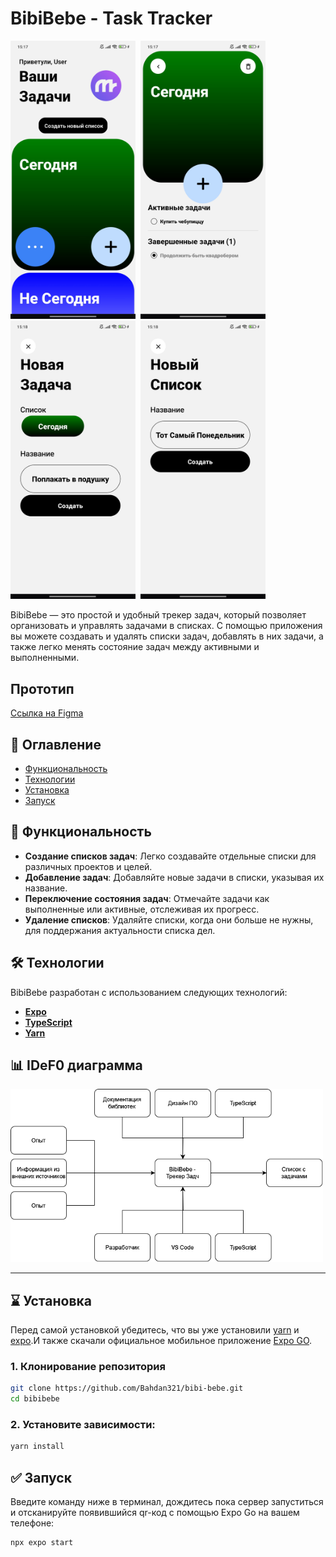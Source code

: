 # BibiBebe - Task Tracker

<kbd> <img src="/assets/screenshots/Menu.jpg" width="200px"/> <img src="/assets/screenshots/List.jpg" width="200px"/> <img src="/assets/screenshots/Add New Task.jpg" width="200px"/> <img src="/assets/screenshots/Add New List.jpg" width="200px"/></kbd>

BibiBebe — это простой и удобный трекер задач, который позволяет организовать и управлять задачами в списках. С помощью приложения вы можете создавать и удалять списки задач, добавлять в них задачи, а также легко менять состояние задач между активными и выполненными.

## Прототип
<a href="https://www.figma.com/design/cGb0XG88njyCGuYhnCV5jJ/BibiBebe-MoodBoard?node-id=0-1&node-type=canvas&t=ZWNAVFL2o1xm2pV7-0">Ссылка на Figma</a>

## 📑 Оглавление
- [Функциональность](#-функциональность)
- [Технологии](#️-технологии)
- [Установка](#-установка)
- [Запуск](#-запуск)

## 🚀 Функциональность
- **Создание списков задач**: Легко создавайте отдельные списки для различных проектов и целей.
- **Добавление задач**: Добавляйте новые задачи в списки, указывая их название.
- **Переключение состояния задач**: Отмечайте задачи как выполненные или активные, отслеживая их прогресс.
- **Удаление списков**: Удаляйте списки, когда они больше не нужны, для поддержания актуальности списка дел.

## 🛠️ Технологии

BibiBebe разработан с использованием следующих технологий:
- **[Expo](https://docs.expo.dev/)**
- **[TypeScript](https://www.typescriptlang.org/)**
- **[Yarn](https://yarnpkg.com/)**

## 📊 IDeF0 диаграмма
<kbd> <img src="/assets/diagrams/diagram.png" width="500px"/> </kbd>

---

## ⌛ Установка

Перед самой установкой убедитесь, что вы уже установили [yarn](https://classic.yarnpkg.com/lang/en/docs/install/) и [expo](https://docs.expo.dev/).И также скачали официальное мобильное приложение [Expo GO](https://expo.dev/go).

### 1. **Клонирование репозитория**

```bash
git clone https://github.com/Bahdan321/bibi-bebe.git
cd bibibebe
```

### 2. **Установите зависимости:**
```bash
yarn install
```

## ✅ Запуск

Введите команду ниже в терминал, дождитесь пока сервер запуститьcя и отсканируйте появившийся qr-код с помощью Expo Go на вашем телефоне:
```bash
npx expo start
```
